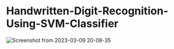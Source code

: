 # Handwritten-Digit-Recognition-Using-SVM-Classifier
![Screenshot from 2023-03-09 20-08-35](https://user-images.githubusercontent.com/91020626/224058149-88053eee-ffdb-491f-9e22-1608af13d4f8.png)
